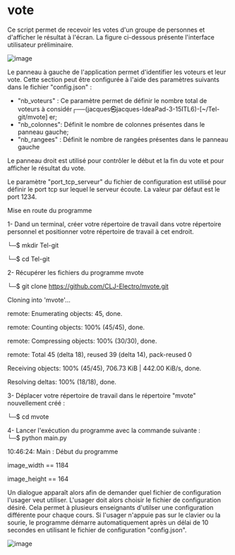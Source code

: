 # vote

Ce script permet de recevoir les votes d'un groupe de personnes et d'afficher le résultat à l'écran. La figure ci-dessous présente l'interface utilisateur préliminaire.

![image](https://github.com/CLJ-Electro/mvote/assets/171524994/3b718103-dfbb-4ca1-8fe8-d48c6eaa6314)


Le panneau à gauche de l'application permet d'identifier les voteurs et leur vote. Cette section peut être configurée à l'aide des paramètres suivants dans le fichier "config.json" :
  - "nb_voteurs" : Ce paramètre permet de définir le nombre total de voteurs à considér┌──(jacques㉿jacques-IdeaPad-3-15ITL6)-[~/Tel-git/mvote]
er;
  - "nb_colonnes": Définit le nombre de colonnes présentes dans le panneau gauche;
  - "nb_rangees" : Définit le nombre de rangées présentes dans le panneau gauche

Le panneau droit est utilisé pour contrôler le début et la fin du vote et pour afficher le résultat du vote.

Le paramètre "port_tcp_serveur" du fichier de configuration est utilisé pour définir le port tcp sur lequel le serveur écoute. La valeur par défaut est le port 1234.

Mise en route du programme

1- Dand un terminal, créer votre répertoire de travail dans votre répertoire personnel et positionner votre répertoire de travail à cet endroit.

└─$ mkdir Tel-git
                                                                       
└─$ cd Tel-git 

2- Récupérer les fichiers du programme mvote
                                                                       
└─$ git clone https://github.com/CLJ-Electro/mvote.git 

Cloning into 'mvote'...

remote: Enumerating objects: 45, done.

remote: Counting objects: 100% (45/45), done.

remote: Compressing objects: 100% (30/30), done.

remote: Total 45 (delta 18), reused 39 (delta 14), pack-reused 0

Receiving objects: 100% (45/45), 706.73 KiB | 442.00 KiB/s, done.

Resolving deltas: 100% (18/18), done.

3- Déplacer votre répertoire de travail dans le répertoire "mvote" nouvellement créé :

└─$ cd mvote   

4- Lancer l'exécution du programme avec la commande suivante :                                                                        
└─$ python main.py

10:46:24: Main    : Début du programme

image_width == 1184

image_height == 164
                   
Un dialogue apparaît alors afin de demander quel fichier de configuration l'usager veut utiliser. L'usager doit alors choisir le fichier de configuration désiré. Cela permet à plusieurs enseignants d'utilser une configuration différente pour chaque cours. Si l'usager n'appuie pas sur le clavier ou la sourie, le programme démarre automatiquement après un délai de 10 secondes en utilisant le fichier de configuration "config.json".

![image](https://github.com/CLJ-Electro/mvote/assets/171524994/57de0959-ad2e-4c0e-ab74-fda253e63395)


 

